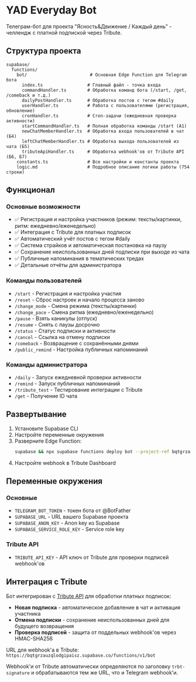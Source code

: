 # YAD Everyday Bot

Телеграм-бот для проекта "Ясность&Движение / Каждый день" - челлендж с платной подпиской через Tribute.

## Структура проекта

```
supabase/
  functions/
    bot/                        # Основная Edge Function для Telegram бота
      index.ts                 # Главный файл - точка входа
      commandHandler.ts        # Обработка команд бота (/start, /get, /comeback и т.д.)
      dailyPostHandler.ts      # Обработка постов с тегом #daily
      userHandler.ts           # Работа с пользователями (регистрация, обновление)
      cronHandler.ts           # Cron-задачи (ежедневная проверка активности)
      startCommandHandler.ts   # Полная обработка команды /start (A1)
      newChatMemberHandler.ts  # Обработка входа пользователей в чат (Б4)
      leftChatMemberHandler.ts # Обработка выхода пользователей из чата (Б5)
      tributeApiHandler.ts     # Обработка webhook'ов от Tribute API (Б6, Б7)
    constants.ts               # Все настройки и константы проекта  
    logic.md                   # Подробное описание логики работы (754 строки)
```

## Функционал

### Основные возможности
- ✅ Регистрация и настройка участников (режим: тексты/картинки, ритм: ежедневно/еженедельно)
- ✅ Интеграция с Tribute для платных подписок
- ✅ Автоматический учёт постов с тегом #daily
- ✅ Система страйков и автоматическая постановка на паузу
- ✅ Сохранение неиспользованных дней подписки при выходе из чата
- ✅ Публичные напоминания в тематических тредах
- ✅ Детальные отчёты для администратора

### Команды пользователей
- `/start` - Регистрация и настройка участия
- `/reset` - Сброс настроек и начало процесса заново
- `/change_mode` - Смена режима (тексты/картинки) 
- `/change_pace` - Смена ритма (ежедневно/еженедельно)
- `/pause` - Взять каникулы (отпуск)
- `/resume` - Снять с паузы досрочно
- `/status` - Статус подписки и активности
- `/cancel` - Ссылка на отмену подписки
- `/comeback` - Возвращение с сохранёнными днями
- `/public_remind` - Настройка публичных напоминаний

### Команды администратора  
- `/daily` - Запуск ежедневной проверки активности
- `/remind` - Запуск публичных напоминаний
- `/tribute_test` - Тестирование интеграции с Tribute
- `/get` - Получение ID чата

## Развертывание

1. Установите Supabase CLI
2. Настройте переменные окружения
3. Разверните Edge Function:
   ```bash
   supabase && npx supabase functions deploy bot --project-ref bqtgrzauzqlodgipaisz
   ```
4. Настройте webhook в Tribute Dashboard

## Переменные окружения

### Основные
- `TELEGRAM_BOT_TOKEN` - токен бота от @BotFather
- `SUPABASE_URL` - URL вашего Supabase проекта  
- `SUPABASE_ANON_KEY` - Anon key из Supabase
- `SUPABASE_SERVICE_ROLE_KEY` - Service role key

### Tribute API
- `TRIBUTE_API_KEY` - API ключ от Tribute для проверки подписей webhook'ов

## Интеграция с Tribute

Бот интегрирован с [Tribute API](https://wiki.tribute.tg/for-content-creators/api-documentation) для обработки платных подписок:

- **Новая подписка** - автоматическое добавление в чат и активация участника
- **Отмена подписки** - сохранение неиспользованных дней для будущего возвращения
- **Проверка подписей** - защита от поддельных webhook'ов через HMAC-SHA256

URL для webhook'а в Tribute: `https://bqtgrzauzqlodgipaisz.supabase.co/functions/v1/bot`

Webhook'и от Tribute автоматически определяются по заголовку `trbt-signature` и обрабатываются тем же URL, что и Telegram webhook'и.
